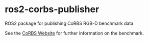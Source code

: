 # ros2-corbs-publisher
ROS2 package for publishing CoRBS RGB-D benchmark data

See the [CoRBS Website](http://corbs.dfki.uni-kl.de/) for further information on the benchmark. 